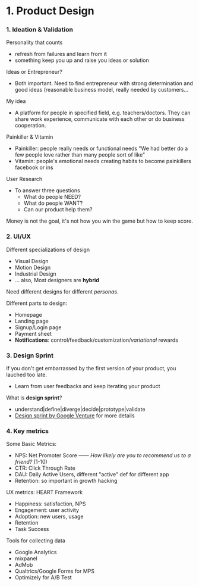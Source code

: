 # 1. Product Design

### 1. Ideation & Validation

Personality that counts

- refresh from failures and learn from it
- something keep you up and raise you ideas or solution

Ideas or Entrepreneur?

- Both important. Need to find entrepreneur with strong determination and good ideas (reasonable business model, really needed by customers...

My idea

- A platform for people in specified field, e.g. teachers/doctors. They can share  work experience, communicate with each other or do business cooperation.

Painkiller & Vitamin

- Painkiller: people really needs or functional needs
  "We had better do a few people love rather than many people sort of like"
- Vitamin: people's emotional needs
  creating habits to become painkillers facebook or ins

User Research

- To answer three questions
  - What do people NEED?
  - What do people WANT?
  - Can our product help them?

Money is not the goal, it's not how you win the game but how to keep score.



### 2. UI/UX

Different specializations of design

- Visual Design
- Motion Design
- Industrial Design
- ... also, Most designers are **hybrid**

Need different designs for different *personas*.

Different parts to design:

- Homepage
- Landing page
- Signup/Login page
- Payment sheet
- **Notifications**: control/feedback/customization/*variational* rewards



### 3. Design Sprint

If you don't get embarrassed by the first version of your product, you lauched too late.

- Learn from user feedbacks and keep iterating your product

What is **design sprint**?

- understand|define|diverge|decide|prototype|validate
- [Design sprint by Google Venture](www.gv.com/sprint) for more details



### 4. Key metrics

Some Basic Metrics:

- NPS: Net Promoter Score 
  —— *How likely are you to recommend us to a friend?* (1-10)
- CTR: Click Through Rate
- DAU: Daily Active Users, different "active" def for different app
- Retention: so important in growth hacking



UX metrics: HEART Framework

- Happiness: satisfaction, NPS
- Engagement: user activity
- Adoption: new users, usage
- Retention
- Task Success



Tools for collecting data

- Google Analytics
- mixpanel
- AdMob
- Qualtrics/Google Forms for MPS
- Optimizely for A/B Test















